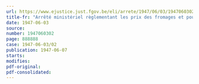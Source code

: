 ```yaml
---
url: https://www.ejustice.just.fgov.be/eli/arrete/1947/06/03/1947060302/justel
title-fr: "Arrêté ministériel règlementant les prix des fromages et poudres de lait"
date: 1947-06-03
source:
number: 1947060302
page: 888888
case: 1947-06-03/02
publication: 1947-06-07
starts:
modifies:
pdf-original:
pdf-consolidated:
---
```


